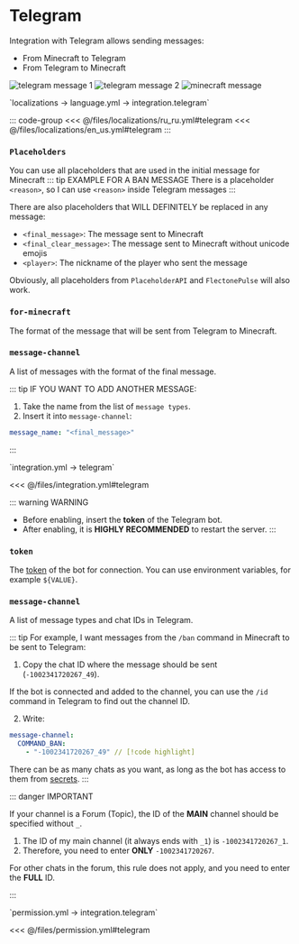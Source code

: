 # Telegram

Integration with Telegram allows sending messages:
- From Minecraft to Telegram
- From Telegram to Minecraft

![telegram message 1](/telegrammessage1.png)
![telegram message 2](/telegrammessage2.png)
![minecraft message](/telegramminecraftmessage.png)

<!--@include: @/parts/messageTag.md-->

[//]: # (localization)
<!--@include: @/parts/words.md#localization--> 
<!--@include: @/parts/words.md#path--> `localizations → language.yml → integration.telegram`

<!--@include: @/parts/words.md#default--> 

::: code-group
<<< @/files/localizations/ru_ru.yml#telegram
<<< @/files/localizations/en_us.yml#telegram
:::

### `Placeholders`

You can use all placeholders that are used in the initial message for Minecraft
::: tip EXAMPLE FOR A BAN MESSAGE
There is a placeholder `<reason>`, so I can use `<reason>` inside Telegram messages
:::

There are also placeholders that WILL DEFINITELY be replaced in any message:
- `<final_message>`: The message sent to Minecraft
- `<final_clear_message>`: The message sent to Minecraft without unicode emojis
- `<player>`: The nickname of the player who sent the message

Obviously, all placeholders from `PlaceholderAPI` and `FlectonePulse` will also work.

### `for-minecraft`

The format of the message that will be sent from Telegram to Minecraft.

### `message-channel`

A list of messages with the format of the final message.

::: tip IF YOU WANT TO ADD ANOTHER MESSAGE:
1. Take the name from the list of `message types`.
2. Insert it into `message-channel`:
```yaml
message_name: "<final_message>"
```
:::

[//]: # (integration.yml)
<!--@include: @/parts/words.md#setting-->
<!--@include: @/parts/words.md#path--> `integration.yml → telegram`

<!--@include: @/parts/words.md#default-->
<<< @/files/integration.yml#telegram

<!--@include: @/parts/enable.md-->

::: warning WARNING
- Before enabling, insert the **token** of the Telegram bot.
- After enabling, it is **HIGHLY RECOMMENDED** to restart the server.
  :::

### `token`

The [token](https://core.telegram.org/bots/faq#how-do-i-create-a-bot) of the bot for connection. You can use environment variables, for example `${VALUE}`.

### `message-channel`

A list of message types and chat IDs in Telegram.

::: tip For example, I want messages from the `/ban` command in Minecraft to be sent to Telegram:
1. Copy the chat ID where the message should be sent (`-1002341720267_49`).

If the bot is connected and added to the channel, you can use the `/id` command in Telegram to find out the channel ID.

2. Write:
```yaml
message-channel:
  COMMAND_BAN:
    - "-1002341720267_49" // [!code highlight]
```

There can be as many chats as you want, as long as the bot has access to them from [secrets](/docs/secrets/telegram/).
:::

::: danger IMPORTANT

If your channel is a Forum (Topic), the ID of the **MAIN** channel should be specified without `_`.

1. The ID of my main channel (it always ends with `_1`) is `-1002341720267_1`.
2. Therefore, you need to enter **ONLY** `-1002341720267`.

For other chats in the forum, this rule does not apply, and you need to enter the **FULL** ID.

:::

<!--@include: @/parts/destination.md-->

[//]: # (permission.yml)
<!--@include: @/parts/words.md#permission-->
<!--@include: @/parts/words.md#path--> `permission.yml → integration.telegram`

<!--@include: @/parts/words.md#default-->
<<< @/files/permission.yml#telegram

<!--@include: @/parts/permission/permissionTier3.md-->
